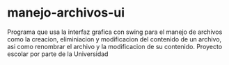 # manejo-archivos-ui

Programa que usa la interfaz grafica con swing para el manejo de archivos como la creacion, eliminiacion y modificacion
del contenido de un archivo, asi como renombrar el archivo y la modificacion de su contenido.
Proyecto escolar por parte de la Universidad
